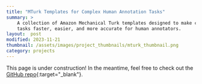 ```yaml
---
title: "MTurk Templates for Complex Human Annotation Tasks"
summary: >
    A collection of Amazon Mechanical Turk templates designed to make complex 
    tasks faster, easier, and more accurate for human annotators.
layout:  post
modified: 2023-11-21
thumbnail: /assets/images/project_thumbnails/mturk_thumbnail.png
category: projects
---
```

This page is under construction! In the meantime, feel free to check out the 
[GitHub repo](https://github.com/ahwang16/mturk-templates){:target="_blank"}.